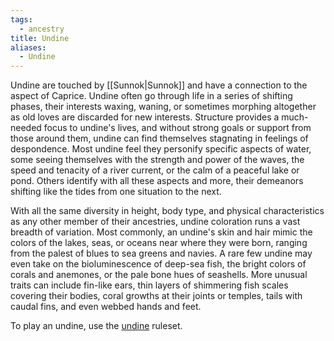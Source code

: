 ```yaml
---
tags:
  - ancestry
title: Undine
aliases:
  - Undine
---
```


Undine are touched by [[Sunnok|Sunnok]] and have a connection to the aspect of Caprice. Undine often go through life in a series of shifting phases, their interests waxing, waning, or sometimes morphing altogether as old loves are discarded for new interests. Structure provides a much-needed focus to undine's lives, and without strong goals or support from those around them, undine can find themselves stagnating in feelings of despondence. Most undine feel they personify specific aspects of water, some seeing themselves with the strength and power of the waves, the speed and tenacity of a river current, or the calm of a peaceful lake or pond. Others identify with all these aspects and more, their demeanors shifting like the tides from one situation to the next.

With all the same diversity in height, body type, and physical characteristics as any other member of their ancestries, undine coloration runs a vast breadth of variation. Most commonly, an undine's skin and hair mimic the colors of the lakes, seas, or oceans near where they were born, ranging from the palest of blues to sea greens and navies. A rare few undine may even take on the bioluminescence of deep-sea fish, the bright colors of corals and anemones, or the pale bone hues of seashells. More unusual traits can include fin-like ears, thin layers of shimmering fish scales covering their bodies, coral growths at their joints or temples, tails with caudal fins, and even webbed hands and feet.

To play an undine, use the [undine](https://2e.aonprd.com/Ancestries.aspx?ID=37) ruleset.